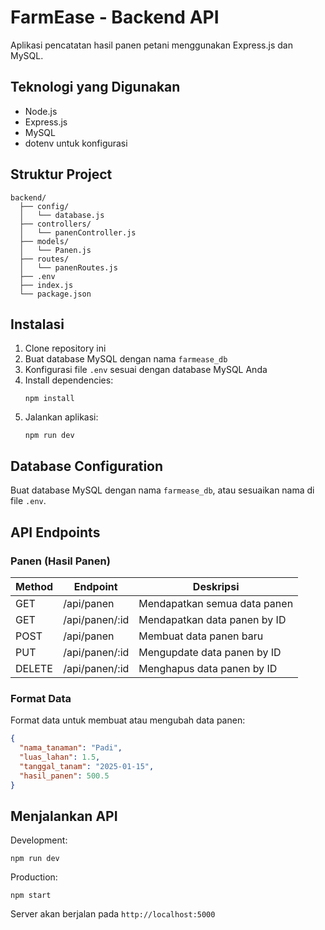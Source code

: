 # FarmEase - Backend API

Aplikasi pencatatan hasil panen petani menggunakan Express.js dan MySQL.

## Teknologi yang Digunakan

- Node.js
- Express.js
- MySQL
- dotenv untuk konfigurasi

## Struktur Project

```
backend/
  ├── config/
  │   └── database.js
  ├── controllers/
  │   └── panenController.js
  ├── models/
  │   └── Panen.js
  ├── routes/
  │   └── panenRoutes.js
  ├── .env
  ├── index.js
  └── package.json
```

## Instalasi

1. Clone repository ini
2. Buat database MySQL dengan nama `farmease_db`
3. Konfigurasi file `.env` sesuai dengan database MySQL Anda
4. Install dependencies:
   ```
   npm install
   ```
5. Jalankan aplikasi:
   ```
   npm run dev
   ```

## Database Configuration

Buat database MySQL dengan nama `farmease_db`, atau sesuaikan nama di file `.env`.

## API Endpoints

### Panen (Hasil Panen)

| Method | Endpoint       | Deskripsi                   |
|--------|---------------|----------------------------|
| GET    | /api/panen     | Mendapatkan semua data panen |
| GET    | /api/panen/:id | Mendapatkan data panen by ID |
| POST   | /api/panen     | Membuat data panen baru     |
| PUT    | /api/panen/:id | Mengupdate data panen by ID |
| DELETE | /api/panen/:id | Menghapus data panen by ID  |

### Format Data

Format data untuk membuat atau mengubah data panen:

```json
{
  "nama_tanaman": "Padi",
  "luas_lahan": 1.5,
  "tanggal_tanam": "2025-01-15",
  "hasil_panen": 500.5
}
```

## Menjalankan API

Development:
```
npm run dev
```

Production:
```
npm start
```

Server akan berjalan pada `http://localhost:5000`
